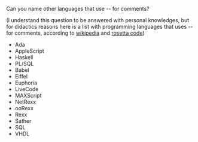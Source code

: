 Can you name other languages that use -- for comments?

(I understand this question to be answered with personal knowledges, but for didactics reasons
here is a list with programming languages that uses -- for comments, according to [wikipedia](https://en.wikipedia.org/wiki/Comment_%28computer_programming%29) and [rosetta code](http://rosettacode.org/wiki/Comments))

- Ada
- AppleScript
- Haskell
- PL/SQL
- Babel
- Eiffel
- Euphoria
- LiveCode
- MAXScript
- NetRexx
- ooRexx
- Rexx
- Sather
- SQL
- VHDL